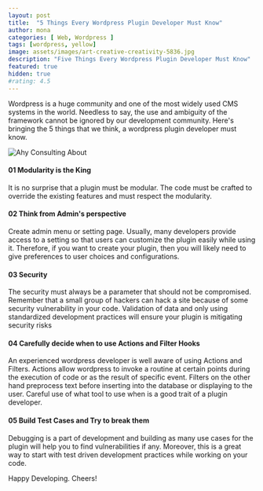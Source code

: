 ```yaml
---
layout: post
title:  "5 Things Every Wordpress Plugin Developer Must Know"
author: mona
categories: [ Web, Wordpress ]
tags: [wordpress, yellow]
image: assets/images/art-creative-creativity-5836.jpg
description: "Five Things Every Wordpress Plugin Developer Must Know"
featured: true
hidden: true
#rating: 4.5
---
```


Wordpress is a huge community and one of the most widely used CMS systems in the world. Needless to say, the use and ambiguity of the framework cannot be ignored by our development community. Here's bringing the 5 things that we think, a wordpress plugin developer must know.

<p class="mb-5"><img class="shadow-lg" src="{{site.baseurl}}/assets/images/action-adult-adventure-1098365.jpg" alt="Ahy Consulting About" /></p>

#### 01 Modularity is the King

It is no surprise that a plugin must be modular. The code must be crafted to override the existing features and must respect the modularity.

#### 02 Think from Admin's perspective

Create admin menu or setting page. Usually, many developers provide access to a setting so that users can customize the plugin easily while using it. Therefore, if you want to create your plugin, then you will likely need to give preferences to user choices and configurations.

#### 03 Security
The security must always be a parameter that should not be compromised. Remember that a small group of hackers can hack a site because of some security vulnerability in your code. Validation of data and only using standardized development practices will ensure your plugin is mitigating security risks

#### 04 Carefully decide when to use Actions and Filter Hooks
An experienced wordpress developer is well aware of using Actions and Filters. Actions allow wordpress to invoke a routine at certain points during the execution of code or as the result of specific event. Filters on the other hand preprocess text before inserting into the database or displaying to the user. Careful use of what tool to use when is a good trait of a plugin developer.

#### 05 Build Test Cases and Try to break them
Debugging is a part of development and building as many use cases for the plugin will help you to find vulnerabilities if any. Moreover, this is a great way to start with test driven development practices while working on your code.



Happy Developing. Cheers!
